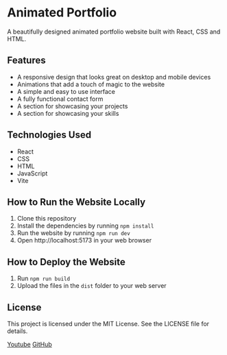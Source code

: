 # Animated Portfolio

A beautifully designed animated portfolio website built with React, CSS and HTML.

## Features

* A responsive design that looks great on desktop and mobile devices
* Animations that add a touch of magic to the website
* A simple and easy to use interface
* A fully functional contact form
* A section for showcasing your projects
* A section for showcasing your skills

## Technologies Used

* React
* CSS
* HTML
* JavaScript
* Vite

## How to Run the Website Locally

1. Clone this repository
2. Install the dependencies by running `npm install`
3. Run the website by running `npm run dev`
4. Open http://localhost:5173 in your web browser

## How to Deploy the Website

1. Run `npm run build`
2. Upload the files in the `dist` folder to your web server

## License

This project is licensed under the MIT License. See the LICENSE file for details.

[Youtube](https://youtu.be/CHGHuF24Cjw?si=OXXlQggG6BOPVys4)
[GitHub](https://github.com/safak/animated-portfolio)
